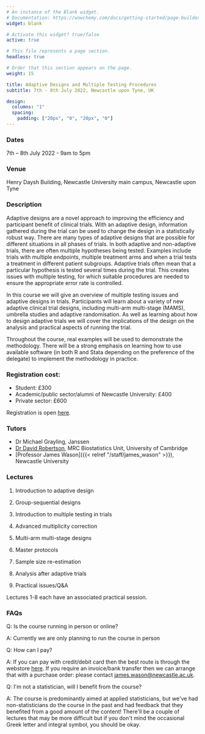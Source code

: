```yaml
---
# An instance of the Blank widget.
# Documentation: https://wowchemy.com/docs/getting-started/page-builder/
widget: blank

# Activate this widget? true/false
active: true

# This file represents a page section.
headless: true

# Order that this section appears on the page.
weight: 15

title: Adaptive Designs and Multiple Testing Procedures
subtitle: 7th - 8th July 2022, Newcastle upon Tyne, UK

design:
  columns: "1"
  spacing:
    padding: ["20px", "0", "20px", "0"]
---
```



### Dates 
7th – 8th July 2022 - 9am to 5pm

### Venue 
Henry Daysh Building, Newcastle University main campus, Newcastle upon Tyne

### Description
Adaptive designs are a novel approach to improving the efficiency and participant benefit of clinical trials. With an adaptive design, information gathered during the trial can be used to change the design in a statistically robust way. There are many types of adaptive designs that are possible for different situations in all phases of trials.  In both adaptive and non-adaptive trials, there are often multiple hypotheses being tested. Examples include trials with multiple endpoints, multiple treatment arms and when a trial tests a treatment in different patient subgroups. Adaptive trials often mean that a particular hypothesis is tested several times during the trial. This creates issues with multiple testing, for which suitable procedures are needed to ensure the appropriate error rate is controlled.

In this course we will give an overview of multiple testing issues and adaptive designs in trials. Participants will learn about a variety of new adaptive clinical trial designs, including multi-arm multi-stage (MAMS), umbrella studies and adaptive randomisation. As well as learning about how to design adaptive trials we will cover the implications of the design on the analysis and practical aspects of running the trial.

Throughout the course, real examples will be used to demonstrate the methodology. There will be a strong emphasis on learning how to use available software (in both R and Stata depending on the preference of the delegate) to implement the methodology in practice.



### Registration cost:

- Student: £300
- Academic/public sector/alumni of Newcastle University: £400
- Private sector: £600

Registration is open [here](https://webstore.ncl.ac.uk/conferences-and-events/faculty-of-medical-sciences/population-and-health-sciences-institute/adaptive-designs-and-multiple-testing-procedures-for-clinical-trials).


### Tutors

- Dr Michael Grayling, Janssen
- [Dr David Robertson](https://www.mrc-bsu.cam.ac.uk/people/in-alphabetical-order/n-to-s/david-robertson/), MRC Biostatistics Unit, University of Cambridge
- [Professor James Wason]({{< relref "/staff/james_wason" >}}), Newcastle University


### Lectures 

1. Introduction to adaptive design

2. Group-sequential designs

3. Introduction to multiple testing in trials

4. Advanced multiplicity correction

5. Multi-arm multi-stage designs

6. Master protocols

7. Sample size re-estimation

8. Analysis after adaptive trials

9. Practical issues/Q&A


Lectures 1-8 each have an associated practical session.


### FAQs

Q: Is the course running in person or online?

A: Currently we are only planning to run the course in person


Q: How can I pay?

A: If you can pay with credit/debit card then the best route is through the webstore [here](https://webstore.ncl.ac.uk/conferences-and-events/faculty-of-medical-sciences/population-and-health-sciences-institute/adaptive-designs-and-multiple-testing-procedures-for-clinical-trials). If you require an invoice/bank transfer then we can arrange that with a purchase order: please contact james.wason@newcastle.ac.uk.

Q: I'm not a statistician, will I benefit from the course?

A: The course is predominantly aimed at applied statisticians, but we've had non-statisticians do the course in the past and had feedback that they benefited from a good amount of the content! There'll be a couple of lectures that may be more difficult but if you don't mind the occasional Greek letter and integral symbol, you should be okay.
